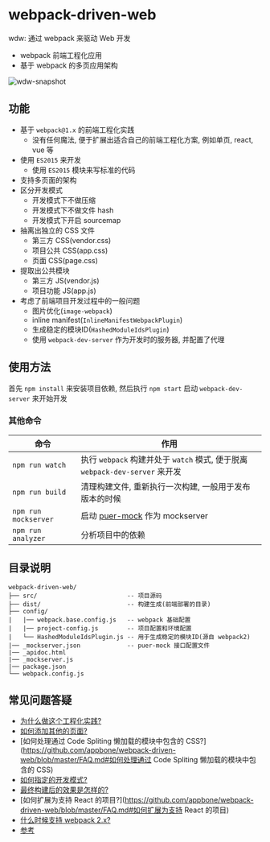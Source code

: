 # webpack-driven-web
wdw: 通过 webpack 来驱动 Web 开发

* webpack 前端工程化应用
* 基于 webpack 的多页应用架构

![wdw-snapshot](https://github.com/appbone/webpack-driven-web/blob/master/src/about/res/wdw-snapshot.png?raw=true)

## 功能

* 基于 `webpack@1.x` 的前端工程化实践
  * 没有任何魔法, 便于扩展出适合自己的前端工程化方案, 例如单页, react, vue 等
* 使用 `ES2015` 来开发
  * 使用 `ES2015` 模块来写标准的代码
* 支持多页面的架构
* 区分开发模式
  * 开发模式下不做压缩
  * 开发模式下不做文件 hash
  * 开发模式下开启 sourcemap
* 抽离出独立的 CSS 文件
  * 第三方 CSS(vendor.css)
  * 项目公共 CSS(app.css)
  * 页面 CSS(page.css)
* 提取出公共模块
  * 第三方 JS(vendor.js)
  * 项目功能 JS(app.js)
* 考虑了前端项目开发过程中的一般问题
  * 图片优化(`image-webpack`)
  * inline manifest(`InlineManifestWebpackPlugin`)
  * 生成稳定的模块ID(`HashedModuleIdsPlugin`)
  * 使用 `webpack-dev-server` 作为开发时的服务器, 并配置了代理

## 使用方法

首先 `npm install` 来安装项目依赖, 然后执行 `npm start` 启动 `webpack-dev-server` 来开始开发

### 其他命令

| 命令                | 作用 |
|---------------------|------|
| `npm run watch`     | 执行 `webpack` 构建并处于 `watch` 模式, 便于脱离 `webpack-dev-server` 来开发 |
| `npm run build`     | 清理构建文件, 重新执行一次构建, 一般用于发布版本的时候 |
| `npm run mockserver`| 启动 [puer-mock](https://github.com/ufologist/puer-mock) 作为 mockserver |
| `npm run analyzer`  | 分析项目中的依赖 |

## 目录说明

```
webpack-driven-web/
├── src/                         -- 项目源码
├── dist/                        -- 构建生成(前端部署的目录)
├── config/
|   |── webpack.base.config.js   -- webpack 基础配置
|   |── project-config.js        -- 项目配置和环境配置
|   └── HashedModuleIdsPlugin.js -- 用于生成稳定的模块ID(源自 webpack2)
|── _mockserver.json             -- puer-mock 接口配置文件
|── _apidoc.html
|── _mockserver.js
|── package.json
└── webpack.config.js
```

## 常见问题答疑

* [为什么做这个工程化实践?](https://github.com/appbone/webpack-driven-web/blob/master/FAQ.md#为什么做这个工程化实践)
* [如何添加其他的页面?](https://github.com/appbone/webpack-driven-web/blob/master/FAQ.md#如何添加其他的页面)
* [如何处理通过 Code Spliting 懒加载的模块中包含的 CSS?](https://github.com/appbone/webpack-driven-web/blob/master/FAQ.md#如何处理通过 Code Spliting 懒加载的模块中包含的 CSS)
* [如何指定的开发模式?](https://github.com/appbone/webpack-driven-web/blob/master/FAQ.md#如何指定的开发模式)
* [最终构建后的效果是怎样的?](https://github.com/appbone/webpack-driven-web/blob/master/FAQ.md#最终构建后的效果是怎样的)
* [如何扩展为支持 React 的项目?](https://github.com/appbone/webpack-driven-web/blob/master/FAQ.md#如何扩展为支持 React 的项目)
* [什么时候支持 webpack 2.x?](https://github.com/appbone/webpack-driven-web/blob/master/FAQ.md#什么时候支持-webpack-2x)
* [参考](https://github.com/appbone/webpack-driven-web/blob/master/FAQ.md#参考)